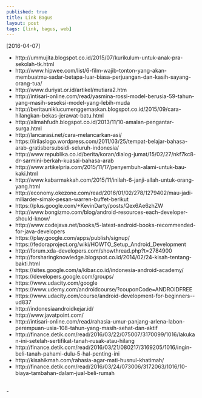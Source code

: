 ```yaml
---
published: true
title: Link Bagus
layout: post
tags: [link, bagus, web]
---
```

[2016-04-07]
<ul>
<li>http://ummujita.blogspot.co.id/2015/07/kurikulum-untuk-anak-pra-sekolah-tk.html
<li>http://www.hipwee.com/list/6-film-wajib-tonton-yang-akan-membuatmu-sadar-betapa-luar-biasa-perjuangan-dan-kasih-sayang-orang-tua/
<li>http://www.duriyat.or.id/artikel/mutiara2.htm
<li>http://intisari-online.com/read/yasmina-rossi-model-berusia-59-tahun-yang-masih-seseksi-model-yang-lebih-muda
<li>http://beritauniklucumenggemaskan.blogspot.co.id/2015/09/cara-hilangkan-bekas-jerawat-batu.html
<li>http://alimahfudh.blogspot.co.id/2013/11/10-amalan-pengantar-surga.html
<li>http://lancarasi.net/cara-melancarkan-asi/
<li>https://irilaslogo.wordpress.com/2011/03/25/tempat-belajar-bahasa-arab-gratisbersubsidi-seluruh-indonesia/
<li>http://www.republika.co.id/berita/koran/dialog-jumat/15/02/27/nkf7kc8-dr-sarmini-berkah-kuasai-bahasa-arab
<li>http://www.artikelpria.com/2015/11/17/penyembuh-alami-untuk-bau-kaki.html
<li>http://www.kabarmakkah.com/2015/11/inilah-6-janji-allah-untuk-orang-yang.html
<li>http://economy.okezone.com/read/2016/01/02/278/1279402/mau-jadi-miliarder-simak-pesan-warren-buffet-berikut
<li>https://plus.google.com/+KevinDarty/posts/Qex6Ae6zhZW
<li>http://www.bongizmo.com/blog/android-resources-each-developer-should-know/
<li>http://www.codejava.net/books/5-latest-android-books-recommended-for-java-developers
<li>https://play.google.com/apps/publish/signup/
<li>https://fedoraproject.org/wiki/HOWTO_Setup_Android_Development
<li>http://forum.xda-developers.com/showthread.php?t=2784900
<li>http://forsharingknowledge.blogspot.co.id/2014/02/24-kisah-tentang-bakti.html
<li>https://sites.google.com/a/kibar.co.id/indonesia-android-academy/
<li>https://developers.google.com/groups/
<li>https://www.udacity.com/google
<li>https://www.udemy.com/androidcourse/?couponCode=ANDROIDFREE
<li>https://www.udacity.com/course/android-development-for-beginners--ud837
<li>http://indonesiaandroidkejar.id/
<li>http://www.javatpoint.com/
<li>http://intisari-online.com/read/rahasia-umur-panjang-arlena-labon-perempuan-usia-108-tahun-yang-masih-sehat-dan-aktif
<li>http://finance.detik.com/read/2016/03/22/075007/3170099/1016/lakukan-ini-setelah-sertifikat-tanah-rusak-atau-hilang
<li>http://finance.detik.com/read/2016/03/21/080217/3169205/1016/ingin-beli-tanah-pahami-dulu-5-hal-penting-ini
<li>http://kisahikmah.com/rahasia-agar-mati-husnul-khatimah/
<li>http://finance.detik.com/read/2016/03/24/073006/3172063/1016/10-biaya-tambahan-dalam-jual-beli-rumah
 </ul>
<br />
-<br />